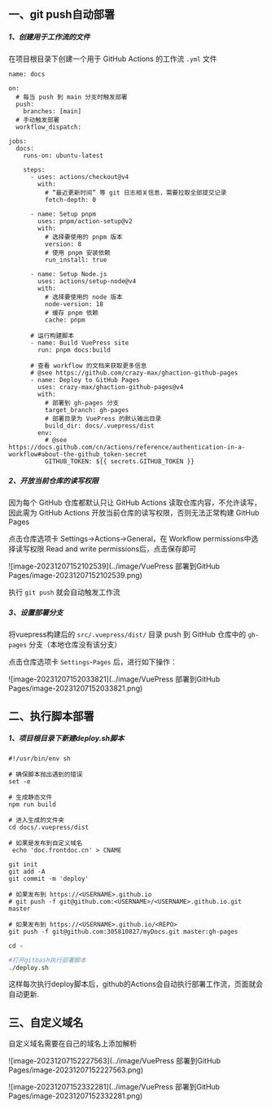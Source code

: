 ## 一、git push自动部署

##### 1、创建用于工作流的文件

在项目根目录下创建一个用于 GitHub Actions 的工作流 `.yml` 文件

```
name: docs

on:
  # 每当 push 到 main 分支时触发部署
  push:
    branches: [main]
  # 手动触发部署
  workflow_dispatch:

jobs:
  docs:
    runs-on: ubuntu-latest

    steps:
      - uses: actions/checkout@v4
        with:
          # “最近更新时间” 等 git 日志相关信息，需要拉取全部提交记录
          fetch-depth: 0

      - name: Setup pnpm
        uses: pnpm/action-setup@v2
        with:
          # 选择要使用的 pnpm 版本
          version: 8
          # 使用 pnpm 安装依赖
          run_install: true

      - name: Setup Node.js
        uses: actions/setup-node@v4
        with:
          # 选择要使用的 node 版本
          node-version: 18
          # 缓存 pnpm 依赖
          cache: pnpm

      # 运行构建脚本
      - name: Build VuePress site
        run: pnpm docs:build

      # 查看 workflow 的文档来获取更多信息
      # @see https://github.com/crazy-max/ghaction-github-pages
      - name: Deploy to GitHub Pages
        uses: crazy-max/ghaction-github-pages@v4
        with:
          # 部署到 gh-pages 分支
          target_branch: gh-pages
          # 部署目录为 VuePress 的默认输出目录
          build_dir: docs/.vuepress/dist
        env:
          # @see https://docs.github.com/cn/actions/reference/authentication-in-a-workflow#about-the-github_token-secret
          GITHUB_TOKEN: ${{ secrets.GITHUB_TOKEN }}
```

##### 2、开放当前仓库的读写权限

因为每个 GitHub 仓库都默认只让 GitHub Actions 读取仓库内容，不允许读写，因此需为 GitHub Actions 开放当前仓库的读写权限，否则无法正常构建 GitHub Pages

点击仓库选项卡 Settings→Actions→General，在 Workflow permissions中选择读写权限 Read and write permissions后，点击保存即可

![image-20231207152102539](../image/VuePress 部署到GitHub Pages/image-20231207152102539.png)

执行 `git push` 就会自动触发工作流

##### 3、设置部署分支

将vuepress构建后的 `src/.vuepress/dist/` 目录 push 到 GitHub 仓库中的 `gh-pages` 分支（本地仓库没有该分支）

点击仓库选项卡 `Settings`-`Pages` 后，进行如下操作：

![image-20231207152033821](../image/VuePress 部署到GitHub Pages/image-20231207152033821.png)



## 二、执行脚本部署

##### 1、项目根目录下新建deploy.sh脚本

```
#!/usr/bin/env sh

# 确保脚本抛出遇到的错误
set -e

# 生成静态文件
npm run build

# 进入生成的文件夹
cd docs/.vuepress/dist

# 如果是发布到自定义域名
 echo 'doc.frontdoc.cn' > CNAME

git init
git add -A
git commit -m 'deploy'

# 如果发布到 https://<USERNAME>.github.io
# git push -f git@github.com:<USERNAME>/<USERNAME>.github.io.git master

# 如果发布到 https://<USERNAME>.github.io/<REPO>
git push -f git@github.com:305810827/myDocs.git master:gh-pages

cd -
```

```sh
#打开gitbash执行部署脚本
./deploy.sh
```

这样每次执行deploy脚本后，github的Actions会自动执行部署工作流，页面就会自动更新.

## 三、自定义域名

自定义域名需要在自己的域名上添加解析

![image-20231207152227563](../image/VuePress 部署到GitHub Pages/image-20231207152227563.png)

![image-20231207152332281](../image/VuePress 部署到GitHub Pages/image-20231207152332281.png)
